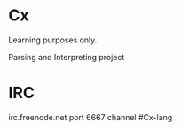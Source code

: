 Cx
==
Learning purposes only.

Parsing and Interpreting project

IRC
==
irc.freenode.net port 6667 
channel #Cx-lang

